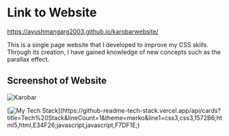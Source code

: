 # Link to Website
https://ayushmangarg2003.github.io/karobarwebsite/

This is a single page website that I developed to improve my CSS skills. Through its creation, I have gained knowledge of new concepts such as the parallax effect.

## Screenshot of Website
![Karobar](https://user-images.githubusercontent.com/105537793/212305302-0ecb7cf5-cb83-4637-86e0-fcfea442a75f.png)

[![My Tech Stack](https://github-readme-tech-stack.vercel.app/api/cards?title=Tech%20Stack&lineCount=1&theme=merko&line1=css3,css3,1572B6;html5,html,E34F26;javascript,javascript,F7DF1E;)](https://github-readme-tech-stack.vercel.app/api/cards?title=Tech%20Stack&lineCount=1&theme=merko&line1=css3,css3,1572B6;html5,html,E34F26;javascript,javascript,F7DF1E;)
